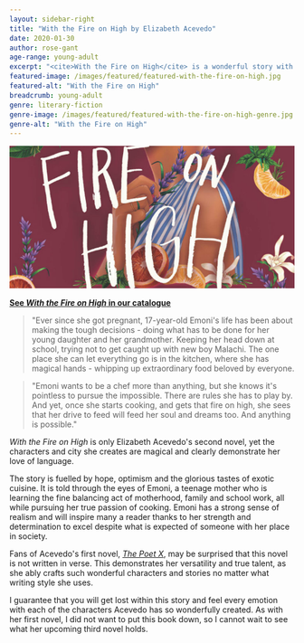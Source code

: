 ```yaml
---
layout: sidebar-right
title: "With the Fire on High by Elizabeth Acevedo"
date: 2020-01-30
author: rose-gant
age-range: young-adult
excerpt: "<cite>With the Fire on High</cite> is a wonderful story with a determined and inspiring main character."
featured-image: /images/featured/featured-with-the-fire-on-high.jpg
featured-alt: "With the Fire on High"
breadcrumb: young-adult
genre: literary-fiction
genre-image: /images/featured/featured-with-the-fire-on-high-genre.jpg
genre-alt: "With the Fire on High"
---
```


![With the Fire on High](/images/featured/featured-with-the-fire-on-high.jpg)

**[See <cite>With the Fire on High</cite> in our catalogue](https://suffolk.spydus.co.uk/cgi-bin/spydus.exe/ENQ/OPAC/BIBENQ?BRN=2656077)**

> "Ever since she got pregnant, 17-year-old Emoni's life has been about making the tough decisions - doing what has to be done for her young daughter and her grandmother. Keeping her head down at school, trying not to get caught up with new boy Malachi. The one place she can let everything go is in the kitchen, where she has magical hands - whipping up extraordinary food beloved by everyone.

> "Emoni wants to be a chef more than anything, but she knows it's pointless to pursue the impossible. There are rules she has to play by. And yet, once she starts cooking, and gets that fire on high, she sees that her drive to feed will feed her soul and dreams too. And anything is possible."

<cite>With the Fire on High</cite> is only Elizabeth Acevedo's second novel, yet the characters and city she creates are magical and clearly demonstrate her love of language.

The story is fuelled by hope, optimism and the glorious tastes of exotic cuisine. It is told through the eyes of Emoni, a teenage mother who is learning the fine balancing act of motherhood, family and school work, all while pursuing her true passion of cooking. Emoni has a strong sense of realism and will inspire many a reader thanks to her strength and determination to excel despite what is expected of someone with her place in society.

Fans of Acevedo's first novel, [<cite>The Poet X</cite>](/new-suggestions/young-adult/the-poet-x-by-elizabeth-acevedo/), may be surprised that this novel is not written in verse. This demonstrates her versatility and true talent, as she ably crafts such wonderful characters and stories no matter what writing style she uses.

I guarantee that you will get lost within this story and feel every emotion with each of the characters Acevedo has so wonderfully created. As with her first novel, I did not want to put this book down, so I cannot wait to see what her upcoming third novel holds.
